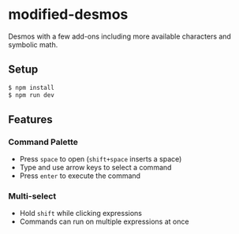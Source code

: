 # modified-desmos

Desmos with a few add-ons including more available characters and symbolic math.

## Setup
```bash
$ npm install
$ npm run dev
```

## Features

### Command Palette

  - Press `space` to open (`shift+space` inserts a space)
  - Type and use arrow keys to select a command
  - Press `enter` to execute the command

### Multi-select

  - Hold `shift` while clicking expressions
  - Commands can run on multiple expressions at once